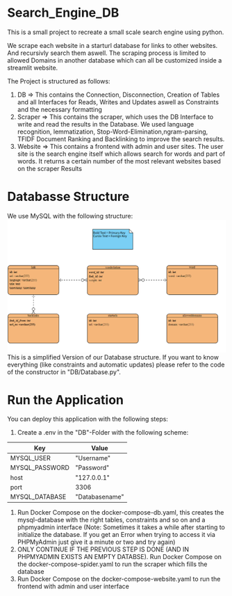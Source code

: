 # Search_Engine_DB
This is a small project to recreate a small scale search engine using python.

We scrape each website in a starturl database for links to other websites. And
recursivly search them aswell. The scraping process is limited to allowed Domains in 
another database which can all be customized inside a streamlit website.

The Project is structured as follows:
1. DB => This contains the Connection, Disconnection, Creation of Tables and all Interfaces for Reads, Writes and Updates aswell as Constraints and  the necessary formatting
2. Scraper => This contains the scraper, which uses the DB Interface to write and read the results in the Database. We used language recognition, lemmatization, Stop-Word-Elimination,ngram-parsing, TFIDF Document Ranking and Backlinking to improve the search results.
3. Website => This contains a frontend with admin and user sites. The user site is the search engine itself which allows search for words and part of words. It returns a certain number of the most relevant websites based on the scraper Results


# Databasse Structure
We use MySQL with the following structure:
![Here could be your picture](ER-Diagram.PNG)
This is a simplified Version of our Database structure. If you want
to know everything (like constraints and automatic updates) please refer to the code of the constructor in "DB/Database.py".

# Run the Application
You can deploy this application with the following steps:

1. Create a .env in the "DB"-Folder with the following scheme:

| Key      | Value |
| ----------- | ----------- |
| MYSQL_USER      | "Username"       |
| MYSQL_PASSWORD   | "Password"        |
| host      | "127.0.0.1"       |
| port   | 3306        |
| MYSQL_DATABASE      | "Databasename"       |

1. Run Docker Compose on the docker-compose-db.yaml, this creates the mysql-database with the right tables, constraints and so on and a phpmyadmin interface (Note: Sometimes it takes a while after starting to initialize the database. If you get an Error when trying to access it via PHPMyAdmin just give it a minute or two and try again)
2. ONLY CONTINUE IF THE PREVIOUS STEP IS DONE (AND IN PHPMYADMIN EXISTS AN EMPTY DATABSE). Run Docker Compose on the docker-compose-spider.yaml to run the scraper which fills the database
3. Run Docker Compose on the docker-compose-website.yaml to run the frontend with admin and user interface
